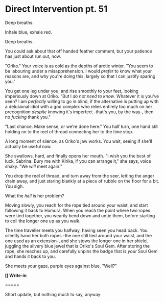 # Direct Intervention pt. 51

Deep breaths.

Inhale blue, exhale red.

Deep breaths.

You could ask about that off handed feather comment, but your patience has just about run out, now.

"Oriko." Your voice is as cold as the depths of arctic winter. "You seem to be labouring under a misapprehension. I would *prefer* to know what your reasons are, and why you're doing this, largely so that I can justify sparing you."

You get one leg under you, and rise smoothly to your feet, looking imperiously down at Oriko. "But I *do not need to know*. Whatever it is you've seen? I am *perfectly* willing to go in blind, if the alternative is putting up with a delusional idiot with a god complex who relies entirely too much on her precognition *despite* knowing it's imperfect -that's you, by the way-, then no *fucking* thank you."

"Last chance. Make sense, or we're done here." You half turn, one hand still holding on to the reel of thread connecting her to the time stop.

A long moment of silence, as Oriko's jaw works. You wait, seeing if she'll actually be useful now.

She swallows, hard, and finally opens her mouth. "I wish you the best of luck, Sabrina. Bury me with Kirika, if you can arrange it," she says, voice shaky. "We *will* meet again."

You drop the reel of thread, and turn away from the seer, letting the anger drain away, and just staring blankly at a piece of rubble on the floor for a bit. You sigh.

What the *hell* is her problem?

Moving slowly, you reach for the rope tied around your waist, and start following it back to Homura. When you reach the point where two ropes were tied together, you wearily bend down and untie them, before starting to coil the longer one up as you walk.

The time traveller meets you halfway, having seen you head back. You silently hand her both ropes -the one still tied around your waist, and the one used as an extension-, and she stows the longer one in her shield, juggling the silvery blue jewel that is Oriko's Soul Gem. After storing the rope, she reaches up, and carefully unpins the badge that is *your* Soul Gem and hands it back to you.

She meets your gaze, purple eyes against blue. "Well?"

**\[] Write-in**

\=====​

Short update, but nothing much to say, anyway
